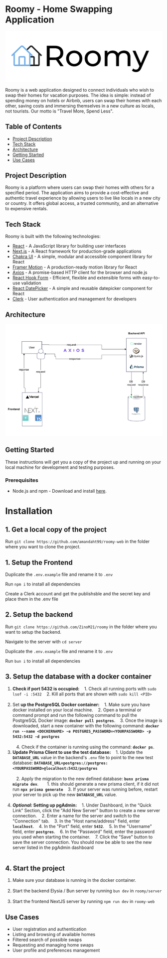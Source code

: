 # Roomy - Home Swapping Application

![Alt text](/public/images/roomylogo.png)

Roomy is a web application designed to connect individuals who wish to swap their homes for vacation purposes. The idea is simple: instead of spending money on hotels or Airbnb, users can swap their homes with each other, saving costs and immersing themselves in a new culture as locals, not tourists. Our motto is "Travel More, Spend Less".

## Table of Contents

- [Project Description](#project-description)
- [Tech Stack](#tech-stack)
- [Architecture](#architecture)
- [Getting Started](#getting-started)
- [Use Cases](#use-cases)

## Project Description

Roomy is a platform where users can swap their homes with others for a specified period. The application aims to provide a cost-effective and authentic travel experience by allowing users to live like locals in a new city or country. It offers global access, a trusted community, and an alternative to expensive rentals.

## Tech Stack

Roomy is built with the following technologies:

- [React](https://reactjs.org/) - A JavaScript library for building user interfaces
- [Next.js](https://nextjs.org/) - A React framework for production-grade applications
- [Chakra UI](https://chakra-ui.com/) - A simple, modular and accessible component library for React
- [Framer Motion](https://www.framer.com/api/motion/) - A production-ready motion library for React
- [Axios](https://axios-http.com/) - A promise-based HTTP client for the browser and node.js
- [React Hook Form](https://react-hook-form.com/) - Efficient, flexible and extensible forms with easy-to-use validation
- [React DatePicker](https://reactdatepicker.com/) - A simple and reusable datepicker component for React
- [Clerk](https://clerk.dev/) - User authentication and management for developers

## Architecture

![Roomy web architechture diagram](/public/images/image.png)

## Getting Started

These instructions will get you a copy of the project up and running on your local machine for development and testing purposes.

### Prerequisites

- Node.js and npm - Download and install [here](https://nodejs.org/en/download/).

# Installation

## 1. Get a local copy of the project

Run `git clone https://github.com/amandaht99/roomy-web` in the folder where you want to clone the project.

## 1. Setup the Frontend

Duplicate the `.env.example` file and rename it to `.env`

Run `npm i` to install all dependencies

Create a Clerk account and get the publishsble and the secret key and place them in the .env file

## 2. Setup the backend

Run `git clone https://github.com/ZinoM21/roomy` in the folder where you want to setup the backend.

Navigate to the server with `cd server`

Duplicate the `.env.example` file and rename it to `.env`

Run `bun i` to install all dependencies

## 3. Setup the database with a docker container

1. **Check if port 5432 is occupied:**
      1. Check all running ports with `sudo lsof -i :5432`
      2. Kill all ports that are shown with `sudo kill <PID>` </br> </br>
2. Set **up the PostgreSQL Docker container:**
      1. Make sure you have docker installed on your local machine.
      2. Open a terminal or command prompt and run the following command to pull the PostgreSQL Docker image: **`docker pull postgres`**.
      3. Once the image is downloaded, start a new container with the following command: **`docker run --name <DOCKERNAME> -e POSTGRES_PASSWORD=<YOURPASSWORD> -p 5432:5432 -d postgres`** </br> </br>
      4. Check if the container is running using the command: **`docker ps`**.
3. **Update Prisma Client to use the test database:**
      1. Update the **`DATABASE_URL`** value in the backend's `.env` file to point to the new test database: **`DATABASE_URL=postgres://postgres:<YOURPASSWORD>@localhost:5432/postgres`** </br> </br>
      2. Apply the migration to the new defined database: **`bunx prisma migrate dev`**.
         1. this should generate a new prisma client, if it did not run **`npx prisma generate`**
      3. If your server was running before, restart your server to pick up the new **`DATABASE_URL`** value. </br> </br>
4. **_Optional:_ Setting up pgAdmin:**
      1. Under Dashboard, in the “Quick Link” Section, click the "Add New Server" button to create a new server connection.
      2. Enter a name for the server and switch to the "Connection" tab.
      3. In the "Host name/address" field, enter **`localhost`**.
      4. In the "Port" field, enter **`5432`**.
      5. In the "Username" field, enter **`postgres`**.
      6. In the "Password" field, enter the password you used when starting the container.
      7. Click the "Save" button to save the server connection. You should now be able to see the new server listed in the pgAdmin dashboard </br> </br>

## 4. Start the project

1. Make sure your database is running in the docker container. </br> </br>
2. Start the backend Elysia / Bun server by running `bun dev` in `roomy/server`</br> </br>
3. Start the frontend NextJS server by running `npm run dev` in `roomy-web`

## Use Cases

- User registration and authentication
- Listing and browsing of available homes
- Filtered search of possible swaps
- Requesting and managing home swaps
- User profile and preferences management
